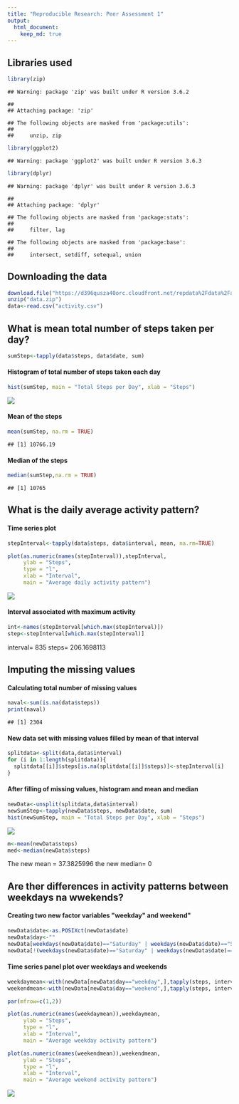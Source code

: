 ```yaml
---
title: "Reproducible Research: Peer Assessment 1"
output: 
  html_document:
    keep_md: true
---
```


## Libraries used

```r
library(zip)
```

```
## Warning: package 'zip' was built under R version 3.6.2
```

```
## 
## Attaching package: 'zip'
```

```
## The following objects are masked from 'package:utils':
## 
##     unzip, zip
```

```r
library(ggplot2)
```

```
## Warning: package 'ggplot2' was built under R version 3.6.3
```

```r
library(dplyr)
```

```
## Warning: package 'dplyr' was built under R version 3.6.3
```

```
## 
## Attaching package: 'dplyr'
```

```
## The following objects are masked from 'package:stats':
## 
##     filter, lag
```

```
## The following objects are masked from 'package:base':
## 
##     intersect, setdiff, setequal, union
```

## Downloading the data

```r
download.file("https://d396qusza40orc.cloudfront.net/repdata%2Fdata%2Factivity.zip",destfile = "data.zip")
unzip("data.zip")
data<-read.csv("activity.csv")
```

## What is mean total number of steps taken per day?

```r
sumStep<-tapply(data$steps, data$date, sum)
```
#### Histogram of total number of steps taken each day

```r
hist(sumStep, main = "Total Steps per Day", xlab = "Steps")
```

![](PA1_template_files/figure-html/histogram1-1.png)<!-- -->

#### Mean of the steps 

```r
mean(sumStep, na.rm = TRUE)
```

```
## [1] 10766.19
```

#### Median of the steps

```r
median(sumStep,na.rm = TRUE)
```

```
## [1] 10765
```

## What is the daily average activity pattern?

#### Time series plot

```r
stepInterval<-tapply(data$steps, data$interval, mean, na.rm=TRUE)

plot(as.numeric(names(stepInterval)),stepInterval,
     ylab = "Steps", 
     type = "l", 
     xlab = "Interval",
     main = "Average daily activity pattern")
```

![](PA1_template_files/figure-html/timeseriesplot1-1.png)<!-- -->

#### Interval associated with maximum activity

```r
int<-names(stepInterval[which.max(stepInterval)])
step<-stepInterval[which.max(stepInterval)]
```
interval= 835
steps= 206.1698113

## Imputing the missing values

#### Calculating total number of missing values


```r
naval<-sum(is.na(data$steps))
print(naval)
```

```
## [1] 2304
```

#### New data set with missing values filled by mean of that interval


```r
splitdata<-split(data,data$interval)
for (i in 1:length(splitdata)){
  splitdata[[i]]$steps[is.na(splitdata[[i]]$steps)]<-stepInterval[i]
}
```

#### After filling of missing values, histogram and mean and median


```r
newData<-unsplit(splitdata,data$interval)
newSumStep<-tapply(newData$steps, newData$date, sum)
hist(newSumStep, main = "Total Steps per Day", xlab = "Steps")
```

![](PA1_template_files/figure-html/unnamed-chunk-9-1.png)<!-- -->

```r
m<-mean(newData$steps)
med<-median(newData$steps)
```

The new mean = 37.3825996
the new median= 0

## Are ther differences in activity patterns between weekdays na wwekends?

#### Creating two new factor variables "weekday" and weekend"

```r
newData$date<-as.POSIXct(newData$date)
newData$day<-""
newData[weekdays(newData$date)=="Saturday" | weekdays(newData$date)=="Sunday",4] <-"weekend"
newData[!(weekdays(newData$date)=="Saturday" | weekdays(newData$date)=="Sunday"),4]  <-"weekday"
```

#### Time series panel plot over weekdays and weekends

```r
weekdaymean<-with(newData[newData$day=="weekday",],tapply(steps, interval, mean, na.rm=TRUE))
weekendmean<-with(newData[newData$day=="weekend",],tapply(steps, interval, mean, na.rm=TRUE))

par(mfrow=c(1,2))

plot(as.numeric(names(weekdaymean)),weekdaymean,
     ylab = "Steps", 
     type = "l", 
     xlab = "Interval",
     main = "Average weekday activity pattern")

plot(as.numeric(names(weekendmean)),weekendmean,
     ylab = "Steps", 
     type = "l", 
     xlab = "Interval",
     main = "Average weekend activity pattern")
```

![](PA1_template_files/figure-html/weekday.endtimeseries-1.png)<!-- -->










